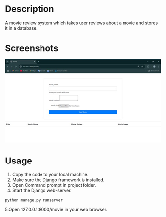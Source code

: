 # Description
A movie review system which takes user reviews about a movie and stores it in a database.

# Screenshots
<p align="center">
  <img src="Screenshots/1.jpg" alt="Home">
</p>


# Usage
1. Copy the code to your local machine.
2. Make sure the Django framework is installed.
3. Open Command prompt in project folder.
4. Start the Django web-server.
```
python manage.py runserver
```
5.Open 127.0.0.1:8000/movie in your web browser.
